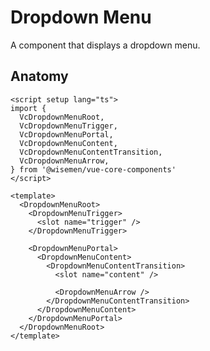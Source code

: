 # Dropdown Menu

A component that displays a dropdown menu.

<ComponentPreview name="dropdown-menu/examples/main" />

## Anatomy

```vue
<script setup lang="ts">
import {
  VcDropdownMenuRoot,
  VcDropdownMenuTrigger,
  VcDropdownMenuPortal,
  VcDropdownMenuContent,
  VcDropdownMenuContentTransition,
  VcDropdownMenuArrow,
} from '@wisemen/vue-core-components'
</script>

<template>
  <DropdownMenuRoot>
    <DropdownMenuTrigger>
      <slot name="trigger" />
    </DropdownMenuTrigger>

    <DropdownMenuPortal>
      <DropdownMenuContent>
        <DropdownMenuContentTransition>
          <slot name="content" />

          <DropdownMenuArrow />
        </DropdownMenuContentTransition>
      </DropdownMenuContent>
    </DropdownMenuPortal>
  </DropdownMenuRoot>
</template>
```